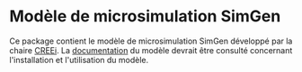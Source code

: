 # Modèle de microsimulation SimGen

Ce package contient le modèle de microsimulation SimGen développé par la chaire [CREEi](http://www.creei.ca). La [documentation](https://creei-models.github.io/simgen) du modèle devrait être consulté concernant l'installation et l'utilisation du modèle.
